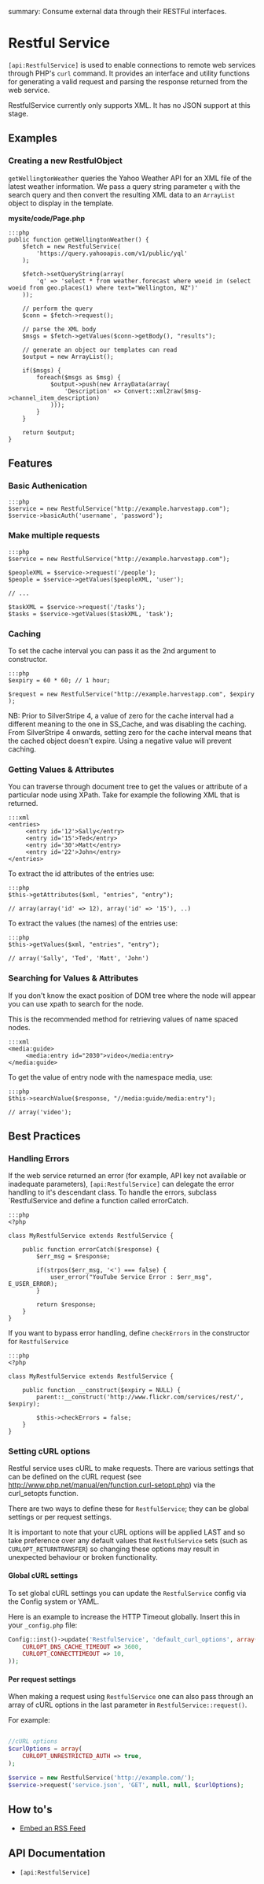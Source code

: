 summary: Consume external data through their RESTFul interfaces.

# Restful Service

`[api:RestfulService]` is used to enable connections to remote web services through PHP's `curl` command. It provides an
interface and utility functions for generating a valid request and parsing the response returned from the web service. 

<div class="alert" markdown="1">
RestfulService currently only supports XML. It has no JSON support at this stage.
</div>

## Examples

### Creating a new RestfulObject

`getWellingtonWeather` queries the Yahoo Weather API for an XML file of the latest weather information. We pass a query 
string parameter `q` with the search query and then convert the resulting XML data to an `ArrayList` object to display 
in the template.

**mysite/code/Page.php**

	:::php
	public function getWellingtonWeather() {
		$fetch = new RestfulService(
			'https://query.yahooapis.com/v1/public/yql'
		);
		
		$fetch->setQueryString(array(
			'q' => 'select * from weather.forecast where woeid in (select woeid from geo.places(1) where text="Wellington, NZ")'
		));
		
		// perform the query
		$conn = $fetch->request();

		// parse the XML body
		$msgs = $fetch->getValues($conn->getBody(), "results");

		// generate an object our templates can read
		$output = new ArrayList();

		if($msgs) {
			foreach($msgs as $msg) {
				$output->push(new ArrayData(array(
					'Description' => Convert::xml2raw($msg->channel_item_description)
				)));
			}
		}

		return $output;
	}

## Features

### Basic Authenication

	:::php
	$service = new RestfulService("http://example.harvestapp.com");
	$service->basicAuth('username', 'password');

### Make multiple requests

	:::php
	$service = new RestfulService("http://example.harvestapp.com");

	$peopleXML = $service->request('/people');
	$people = $service->getValues($peopleXML, 'user');

	// ...

	$taskXML = $service->request('/tasks');
	$tasks = $service->getValues($taskXML, 'task');


### Caching

To set the cache interval you can pass it as the 2nd argument to constructor.

	:::php
	$expiry = 60 * 60; // 1 hour;

	$request = new RestfulService("http://example.harvestapp.com", $expiry );

NB: Prior to SilverStripe 4, a value of zero for the cache interval had a different
meaning to the one in SS_Cache, and was disabling the caching. From SilverStripe 4
onwards, setting zero for the cache interval means that the cached object doesn't 
expire. Using a negative value will prevent caching.


### Getting Values & Attributes

You can traverse through document tree to get the values or attribute of a particular node using XPath. Take for example
the following XML that is returned.

	:::xml
	<entries>
	     <entry id='12'>Sally</entry>
	     <entry id='15'>Ted</entry>
	     <entry id='30'>Matt</entry>
	     <entry id='22'>John</entry>
	</entries>

To extract the id attributes of the entries use:

	:::php
	$this->getAttributes($xml, "entries", "entry");

	// array(array('id' => 12), array('id' => '15'), ..)

To extract the values (the names) of the entries use:

	:::php
	$this->getValues($xml, "entries", "entry");

	// array('Sally', 'Ted', 'Matt', 'John')

### Searching for Values & Attributes

If you don't know the exact position of DOM tree where the node will appear you can use xpath to search for the node. 

<div class="note">
This is the recommended method for retrieving values of name spaced nodes.
</div>

	:::xml
	<media:guide>
	     <media:entry id="2030">video</media:entry>
	</media:guide>

To get the value of entry node with the namespace media, use:

	:::php
	$this->searchValue($response, "//media:guide/media:entry");

	// array('video');


## Best Practices

### Handling Errors

If the web service returned an error (for example, API key not available or inadequate parameters), 
`[api:RestfulService]` can delegate the error handling to it's descendant class. To handle the errors, subclass 
`RestfulService and define a function called errorCatch.

	:::php
	<?php

	class MyRestfulService extends RestfulService {

		public function errorCatch($response) {
			$err_msg = $response;
			
			if(strpos($err_msg, '<') === false) {
				user_error("YouTube Service Error : $err_msg", E_USER_ERROR);
			}

			return $response;
		}
	}

If you want to bypass error handling, define `checkErrors` in the constructor for `RestfulService`

	:::php
	<?php

	class MyRestfulService extends RestfulService {

		public function __construct($expiry = NULL) {
			parent::__construct('http://www.flickr.com/services/rest/', $expiry);
			
			$this->checkErrors = false;
		}
	}


### Setting cURL options

Restful service uses cURL to make requests. There are various settings that can be defined on the cURL
request (see http://www.php.net/manual/en/function.curl-setopt.php) via the curl_setopts function.

There are two ways to define these for `RestfulService`; they can be global settings or per request settings.

It is important to note that your cURL options will be applied LAST and so take preference over any default
values that `RestfulService` sets (such as `CURLOPT_RETURNTRANSFER`) so changing these options may result
in unexpected behaviour or broken functionality.


#### Global cURL settings

To set global cURL settings you can update the `RestfulService` config via the Config system or YAML.

Here is an example to increase the HTTP Timeout globally. Insert this in your `_config.php` file:

```php
Config::inst()->update('RestfulService', 'default_curl_options', array(
	CURLOPT_DNS_CACHE_TIMEOUT => 3600,
	CURLOPT_CONNECTTIMEOUT => 10,
));
```


#### Per request settings

When making a request using `RestfulService` one can also pass through an array of cURL options in the last
parameter in `RestfulService::request()`.

For example:

```php

//cURL options
$curlOptions = array(
	CURLOPT_UNRESTRICTED_AUTH => true,
);

$service = new RestfulService('http://example.com/');
$service->request('service.json', 'GET', null, null, $curlOptions);

```


## How to's

* [Embed an RSS Feed](how_to/embed_rss)

## API Documentation

* `[api:RestfulService]`
